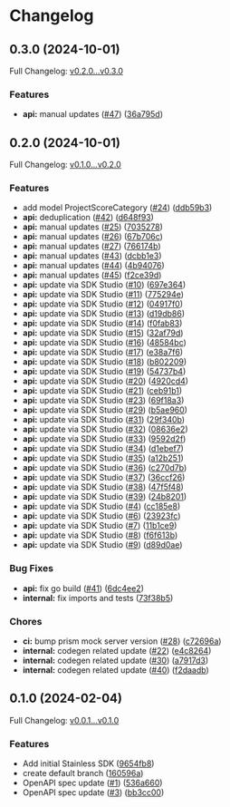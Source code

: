 # Changelog

## 0.3.0 (2024-10-01)

Full Changelog: [v0.2.0...v0.3.0](https://github.com/braintrustdata/braintrust-kotlin/compare/v0.2.0...v0.3.0)

### Features

* **api:** manual updates ([#47](https://github.com/braintrustdata/braintrust-kotlin/issues/47)) ([36a795d](https://github.com/braintrustdata/braintrust-kotlin/commit/36a795d743eecb43dc011e4251ae109b62e5eca1))

## 0.2.0 (2024-10-01)

Full Changelog: [v0.1.0...v0.2.0](https://github.com/braintrustdata/braintrust-kotlin/compare/v0.1.0...v0.2.0)

### Features

* add model ProjectScoreCategory ([#24](https://github.com/braintrustdata/braintrust-kotlin/issues/24)) ([ddb59b3](https://github.com/braintrustdata/braintrust-kotlin/commit/ddb59b37ec22373a6a1ed98274cd7f936afe2dbe))
* **api:** deduplication ([#42](https://github.com/braintrustdata/braintrust-kotlin/issues/42)) ([d648f93](https://github.com/braintrustdata/braintrust-kotlin/commit/d648f9346d32fad58f4fdb582c7e9ae7f111d34c))
* **api:** manual updates ([#25](https://github.com/braintrustdata/braintrust-kotlin/issues/25)) ([7035278](https://github.com/braintrustdata/braintrust-kotlin/commit/70352785fe2c3317cb74dedc9a7c929cefbd3b03))
* **api:** manual updates ([#26](https://github.com/braintrustdata/braintrust-kotlin/issues/26)) ([67b706c](https://github.com/braintrustdata/braintrust-kotlin/commit/67b706cb5bce82258511ccf3d0e3434b2454d138))
* **api:** manual updates ([#27](https://github.com/braintrustdata/braintrust-kotlin/issues/27)) ([766174b](https://github.com/braintrustdata/braintrust-kotlin/commit/766174b45c7d76228f22ef8d38ee3bf3711863ee))
* **api:** manual updates ([#43](https://github.com/braintrustdata/braintrust-kotlin/issues/43)) ([dcbb1e3](https://github.com/braintrustdata/braintrust-kotlin/commit/dcbb1e3a979cdbea44a7eb9f457a8d0e34ee5dba))
* **api:** manual updates ([#44](https://github.com/braintrustdata/braintrust-kotlin/issues/44)) ([4b94076](https://github.com/braintrustdata/braintrust-kotlin/commit/4b94076346cc334ad1d477c49fa22ce78bd86062))
* **api:** manual updates ([#45](https://github.com/braintrustdata/braintrust-kotlin/issues/45)) ([f2ce39d](https://github.com/braintrustdata/braintrust-kotlin/commit/f2ce39d764647b160b880b64d3c82178124d4735))
* **api:** update via SDK Studio ([#10](https://github.com/braintrustdata/braintrust-kotlin/issues/10)) ([697e364](https://github.com/braintrustdata/braintrust-kotlin/commit/697e364b4256303a006bb307de7063a211e43484))
* **api:** update via SDK Studio ([#11](https://github.com/braintrustdata/braintrust-kotlin/issues/11)) ([775294e](https://github.com/braintrustdata/braintrust-kotlin/commit/775294ec443c9dae0e7c79d8ac7bc045c7bb4a7a))
* **api:** update via SDK Studio ([#12](https://github.com/braintrustdata/braintrust-kotlin/issues/12)) ([04917f0](https://github.com/braintrustdata/braintrust-kotlin/commit/04917f0afdcbf1618dc754a53e2b11858f5026e2))
* **api:** update via SDK Studio ([#13](https://github.com/braintrustdata/braintrust-kotlin/issues/13)) ([d19db86](https://github.com/braintrustdata/braintrust-kotlin/commit/d19db861d757e6e1fbade8d745172cff7984fa72))
* **api:** update via SDK Studio ([#14](https://github.com/braintrustdata/braintrust-kotlin/issues/14)) ([f0fab83](https://github.com/braintrustdata/braintrust-kotlin/commit/f0fab83bf2af7552496efdae8896d2b728a582ce))
* **api:** update via SDK Studio ([#15](https://github.com/braintrustdata/braintrust-kotlin/issues/15)) ([32af79d](https://github.com/braintrustdata/braintrust-kotlin/commit/32af79d8de44e5ba7c06c6c30d45258c14b89880))
* **api:** update via SDK Studio ([#16](https://github.com/braintrustdata/braintrust-kotlin/issues/16)) ([48584bc](https://github.com/braintrustdata/braintrust-kotlin/commit/48584bc064e968de1ef429d857d143c3eb7bf0b7))
* **api:** update via SDK Studio ([#17](https://github.com/braintrustdata/braintrust-kotlin/issues/17)) ([e38a7f6](https://github.com/braintrustdata/braintrust-kotlin/commit/e38a7f6da17ef3087336c66258421eaa56eb6b60))
* **api:** update via SDK Studio ([#18](https://github.com/braintrustdata/braintrust-kotlin/issues/18)) ([b802209](https://github.com/braintrustdata/braintrust-kotlin/commit/b802209c1fd970d1f05bf5d91d4bc214e52668fd))
* **api:** update via SDK Studio ([#19](https://github.com/braintrustdata/braintrust-kotlin/issues/19)) ([54737b4](https://github.com/braintrustdata/braintrust-kotlin/commit/54737b4fa5891b0449f731b638f7e9f9fce14538))
* **api:** update via SDK Studio ([#20](https://github.com/braintrustdata/braintrust-kotlin/issues/20)) ([4920cd4](https://github.com/braintrustdata/braintrust-kotlin/commit/4920cd4b879e32ddb0e25229361056e4dd500dd1))
* **api:** update via SDK Studio ([#21](https://github.com/braintrustdata/braintrust-kotlin/issues/21)) ([ceb91b1](https://github.com/braintrustdata/braintrust-kotlin/commit/ceb91b199deac04acb431c62bd81090c8d67f708))
* **api:** update via SDK Studio ([#23](https://github.com/braintrustdata/braintrust-kotlin/issues/23)) ([69f18a3](https://github.com/braintrustdata/braintrust-kotlin/commit/69f18a3b5dab65cd982b54acda0ad42d92d4fe4d))
* **api:** update via SDK Studio ([#29](https://github.com/braintrustdata/braintrust-kotlin/issues/29)) ([b5ae960](https://github.com/braintrustdata/braintrust-kotlin/commit/b5ae960496c494c3022f942695572a4ebc9ecee4))
* **api:** update via SDK Studio ([#31](https://github.com/braintrustdata/braintrust-kotlin/issues/31)) ([29f340b](https://github.com/braintrustdata/braintrust-kotlin/commit/29f340bbb3d1b30ab9310909a089a97032f823fb))
* **api:** update via SDK Studio ([#32](https://github.com/braintrustdata/braintrust-kotlin/issues/32)) ([08636e2](https://github.com/braintrustdata/braintrust-kotlin/commit/08636e2d06b460fcaab3d79e2851d8095eb54f02))
* **api:** update via SDK Studio ([#33](https://github.com/braintrustdata/braintrust-kotlin/issues/33)) ([9592d2f](https://github.com/braintrustdata/braintrust-kotlin/commit/9592d2fbb958f3250f4e64ffc1e6678c9ba298f5))
* **api:** update via SDK Studio ([#34](https://github.com/braintrustdata/braintrust-kotlin/issues/34)) ([d1ebef7](https://github.com/braintrustdata/braintrust-kotlin/commit/d1ebef71e1e9f15ca5fa964e63e87ef4947dbd1e))
* **api:** update via SDK Studio ([#35](https://github.com/braintrustdata/braintrust-kotlin/issues/35)) ([a12b251](https://github.com/braintrustdata/braintrust-kotlin/commit/a12b251e4728b166f5c3ec0371e7cc3eed7ad677))
* **api:** update via SDK Studio ([#36](https://github.com/braintrustdata/braintrust-kotlin/issues/36)) ([c270d7b](https://github.com/braintrustdata/braintrust-kotlin/commit/c270d7bf2d723b915ed23fb15c54a3f14d85f802))
* **api:** update via SDK Studio ([#37](https://github.com/braintrustdata/braintrust-kotlin/issues/37)) ([36ccf26](https://github.com/braintrustdata/braintrust-kotlin/commit/36ccf2687dd25feb037ca4fda821c1df473d7a5d))
* **api:** update via SDK Studio ([#38](https://github.com/braintrustdata/braintrust-kotlin/issues/38)) ([47f5f48](https://github.com/braintrustdata/braintrust-kotlin/commit/47f5f4860ee6ad6ea620ed2c34ebe020a53c5d26))
* **api:** update via SDK Studio ([#39](https://github.com/braintrustdata/braintrust-kotlin/issues/39)) ([24b8201](https://github.com/braintrustdata/braintrust-kotlin/commit/24b8201a5bbb3bd91345f3cc4dcece74124008af))
* **api:** update via SDK Studio ([#4](https://github.com/braintrustdata/braintrust-kotlin/issues/4)) ([cc185e8](https://github.com/braintrustdata/braintrust-kotlin/commit/cc185e84faf729a8164705ee6c4065b1ccf1e9ad))
* **api:** update via SDK Studio ([#6](https://github.com/braintrustdata/braintrust-kotlin/issues/6)) ([23923fc](https://github.com/braintrustdata/braintrust-kotlin/commit/23923fc22a197bfddacb406727da8b9272bcafa1))
* **api:** update via SDK Studio ([#7](https://github.com/braintrustdata/braintrust-kotlin/issues/7)) ([11b1ce9](https://github.com/braintrustdata/braintrust-kotlin/commit/11b1ce9e9a94c2ef25fbeff18c6945cdaf4a7348))
* **api:** update via SDK Studio ([#8](https://github.com/braintrustdata/braintrust-kotlin/issues/8)) ([f6f613b](https://github.com/braintrustdata/braintrust-kotlin/commit/f6f613b24fb3ca87d3bceb4171e1170674e69cde))
* **api:** update via SDK Studio ([#9](https://github.com/braintrustdata/braintrust-kotlin/issues/9)) ([d89d0ae](https://github.com/braintrustdata/braintrust-kotlin/commit/d89d0aeed782b76773635519c11cba5247c98608))


### Bug Fixes

* **api:** fix go build ([#41](https://github.com/braintrustdata/braintrust-kotlin/issues/41)) ([6dc4ee2](https://github.com/braintrustdata/braintrust-kotlin/commit/6dc4ee2b7c93ac7a178352eeafbfd12ca92606e8))
* **internal:** fix imports and tests ([73f38b5](https://github.com/braintrustdata/braintrust-kotlin/commit/73f38b5c2796df2a4208776edeefdc3411fa5398))


### Chores

* **ci:** bump prism mock server version ([#28](https://github.com/braintrustdata/braintrust-kotlin/issues/28)) ([c72696a](https://github.com/braintrustdata/braintrust-kotlin/commit/c72696ab62fed81e33cfbfe03bfd91dd5ab326ba))
* **internal:** codegen related update ([#22](https://github.com/braintrustdata/braintrust-kotlin/issues/22)) ([e4c8264](https://github.com/braintrustdata/braintrust-kotlin/commit/e4c8264b8f145372bb53aa67e8840563310d7985))
* **internal:** codegen related update ([#30](https://github.com/braintrustdata/braintrust-kotlin/issues/30)) ([a7917d3](https://github.com/braintrustdata/braintrust-kotlin/commit/a7917d3fc94536e876e6cb7b2c137be1999fcc25))
* **internal:** codegen related update ([#40](https://github.com/braintrustdata/braintrust-kotlin/issues/40)) ([f2daadb](https://github.com/braintrustdata/braintrust-kotlin/commit/f2daadb4c19867c58b263574facc10d8da302c5e))

## 0.1.0 (2024-02-04)

Full Changelog: [v0.0.1...v0.1.0](https://github.com/braintrustdata/braintrust-kotlin/compare/v0.0.1...v0.1.0)

### Features

* Add initial Stainless SDK ([9654fb8](https://github.com/braintrustdata/braintrust-kotlin/commit/9654fb8513f40b898092b773f96e54e996009b09))
* create default branch ([160596a](https://github.com/braintrustdata/braintrust-kotlin/commit/160596a7c8fd24ffcdfc07edafa4437313c9a850))
* OpenAPI spec update ([#1](https://github.com/braintrustdata/braintrust-kotlin/issues/1)) ([536a660](https://github.com/braintrustdata/braintrust-kotlin/commit/536a66092ef8ed6850c6fd43f167cf9baf35a14a))
* OpenAPI spec update ([#3](https://github.com/braintrustdata/braintrust-kotlin/issues/3)) ([bb3cc00](https://github.com/braintrustdata/braintrust-kotlin/commit/bb3cc00b420f1a8cc9d269a62e4ccebdbaf1a69d))
